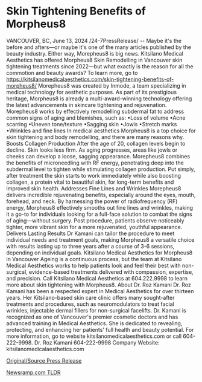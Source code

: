 # Skin Tightening Benefits of Morpheus8

VANCOUVER, BC, June 13, 2024 /24-7PressRelease/ -- Maybe it's the before and afters—or maybe it's one of the many articles published by the beauty industry. Either way, Morepheus8 is big news. Kitsilano Medical Aesthetics has offered Morpheus8 Skin Remodelling in Vancouver skin tightening treatments since 2022—but what exactly is the reason for all the commotion and beauty awards? To learn more, go to https://kitsilanomedicalaesthetics.com/skin-tightening-benefits-of-morpheus8/  Morepheus8 was created by Inmode, a team specializing in medical technology for aesthetic purposes. As part of its prestigious heritage, Morpheus8 is already a multi-award-winning technology offering the latest advancements in skincare tightening and rejuvenation. Morepheus8 works by effectively remodelling subdermal fat to address common signs of aging and blemishes, such as:  •Loss of volume •Acne scarring •Uneven tone/texture •Sagging skin •Jowls •Stretch marks •Wrinkles and fine lines  In medical aesthetics Morpheus8 is a top choice for skin tightening and body remodelling, and there are many reasons why.  Boosts Collagen Production  After the age of 20, collagen levels begin to decline. Skin looks less firm. As aging progresses, areas like jowls or cheeks can develop a loose, sagging appearance. Morepheus8 combines the benefits of microneedling with RF energy, penetrating deep into the subdermal level to tighten while stimulating collagen production. Put simply, after treatment the skin starts to work immediately while also boosting collagen, a protein vital to beautiful skin, for long-term benefits and improved skin health.  Addresses Fine Lines and Wrinkles Morepheus8 delivers incredible rejuvenating benefits, especially around the eyes, mouth, forehead, and neck. By harnessing the power of radiofrequency (RF) energy, Morpheus8 effectively smooths out fine lines and wrinkles, making it a go-to for individuals looking for a full-face solution to combat the signs of aging—without surgery. Post procedure, patients observe noticeably tighter, more vibrant skin for a more rejuvenated, youthful appearance.  Delivers Lasting Results  Dr Kamani can tailor the procedure to meet individual needs and treatment goals, making Morpheus8 a versatile choice with results lasting up to three years after a course of 3-6 sessions, depending on individual goals.  Kitsilano Medical Aesthetics for Morpheus8 in Vancouver  Ageing is a continuous process, but the team at Kitsilano Medical Aesthetics works to help patients look and feel their best with non-surgical, evidence-based treatments delivered with compassion, expertise, and precision.  Call Kitsilano Medical Aesthetics at 604.222.9998 to learn more about skin tightening with Morpheus8.  About Dr. Roz Kamani  Dr. Roz Kamani has been a respected expert in Medical Aesthetics for over thirteen years. Her Kitsilano-based skin care clinic offers many sought-after treatments and procedures, such as neuromodulators to treat facial wrinkles, injectable dermal fillers for non-surgical facelifts. Dr. Kamani is recognized as one of Vancouver's premier cosmetic doctors and has advanced training in Medical Aesthetics. She is dedicated to revealing, protecting, and enhancing her patients' full health and beauty potential.  For more information, go to website kitsilanomedicalaesthetics.com or call 604-222-9998.  Dr. Roz Kamani 604-222-9998 Company Website: kitsilanomedicalaesthetics.com 

[Original/Source Press Release](https://www.24-7pressrelease.com/press-release/511675/skin-tightening-benefits-of-morpheus8) 

[Newsramp.com TLDR](https://newsramp.com/None) 